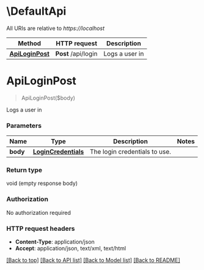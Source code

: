 # \DefaultApi

All URIs are relative to *https://localhost*

Method | HTTP request | Description
------------- | ------------- | -------------
[**ApiLoginPost**](DefaultApi.md#ApiLoginPost) | **Post** /api/login | Logs a user in


# **ApiLoginPost**
> ApiLoginPost($body)

Logs a user in


### Parameters

Name | Type | Description  | Notes
------------- | ------------- | ------------- | -------------
 **body** | [**LoginCredentials**](LoginCredentials.md)| The login credentials to use. | 

### Return type

void (empty response body)

### Authorization

No authorization required

### HTTP request headers

 - **Content-Type**: application/json
 - **Accept**: application/json, text/xml, text/html

[[Back to top]](#) [[Back to API list]](../README.md#documentation-for-api-endpoints) [[Back to Model list]](../README.md#documentation-for-models) [[Back to README]](../README.md)

